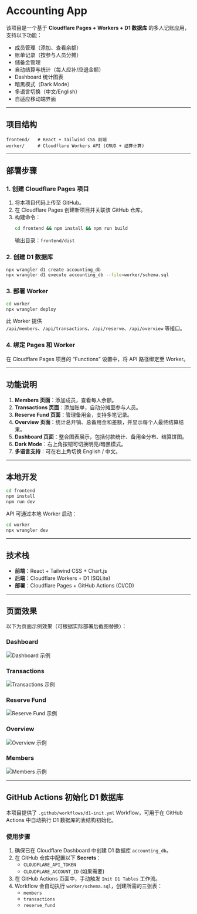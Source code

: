 # Accounting App

该项目是一个基于 **Cloudflare Pages + Workers + D1 数据库** 的多人记账应用，支持以下功能：
- 成员管理（添加、查看余额）
- 账单记录（按参与人员分摊）
- 储备金管理
- 自动结算与统计（每人应补/应退金额）
- Dashboard 统计图表
- 暗黑模式（Dark Mode）
- 多语言切换（中文/English）
- 自适应移动端界面

---

## 项目结构
```
frontend/   # React + Tailwind CSS 前端
worker/     # Cloudflare Workers API (CRUD + 结算计算)
```

---

## 部署步骤

### 1. 创建 Cloudflare Pages 项目
1. 将本项目代码上传至 GitHub。
2. 在 Cloudflare Pages 创建新项目并关联该 GitHub 仓库。
3. 构建命令：
   ```bash
   cd frontend && npm install && npm run build
   ```
   输出目录：`frontend/dist`

### 2. 创建 D1 数据库
```bash
npx wrangler d1 create accounting_db
npx wrangler d1 execute accounting_db --file=worker/schema.sql
```

### 3. 部署 Worker
```bash
cd worker
npx wrangler deploy
```
此 Worker 提供 `/api/members`、`/api/transactions`、`/api/reserve`、`/api/overview` 等接口。

### 4. 绑定 Pages 和 Worker
在 Cloudflare Pages 项目的 “Functions” 设置中，将 API 路径绑定至 Worker。

---

## 功能说明
1. **Members 页面**：添加成员，查看每人余额。
2. **Transactions 页面**：添加账单，自动分摊至参与人员。
3. **Reserve Fund 页面**：管理备用金，支持多笔记录。
4. **Overview 页面**：统计总开销、总备用金和差额，并显示每个人最终结算结果。
5. **Dashboard 页面**：整合图表展示，包括付款统计、备用金分布、结算饼图。
6. **Dark Mode**：右上角按钮可切换明亮/暗黑模式。
7. **多语言支持**：可在右上角切换 English / 中文。

---

## 本地开发
```bash
cd frontend
npm install
npm run dev
```
API 可通过本地 Worker 启动：
```bash
cd worker
npx wrangler dev
```

---

## 技术栈
- **前端**：React + Tailwind CSS + Chart.js
- **后端**：Cloudflare Workers + D1 (SQLite)
- **部署**：Cloudflare Pages + GitHub Actions (CI/CD)

---

## 页面效果

以下为页面示例效果（可根据实际部署后截图替换）：

### Dashboard
![Dashboard 示例](docs/screenshots/dashboard.png)

### Transactions
![Transactions 示例](docs/screenshots/transactions.png)

### Reserve Fund
![Reserve Fund 示例](docs/screenshots/reserve.png)

### Overview
![Overview 示例](docs/screenshots/overview.png)

### Members
![Members 示例](docs/screenshots/members.png)

---

## GitHub Actions 初始化 D1 数据库

本项目提供了 `.github/workflows/d1-init.yml` Workflow，可用于在 GitHub Actions 中自动执行 D1 数据库的表结构初始化。

### 使用步骤
1. 确保已在 Cloudflare Dashboard 中创建 D1 数据库 `accounting_db`。
2. 在 GitHub 仓库中配置以下 **Secrets**：
   - `CLOUDFLARE_API_TOKEN`
   - `CLOUDFLARE_ACCOUNT_ID` (如果需要)
3. 在 GitHub Actions 页面中，手动触发 `Init D1 Tables` 工作流。
4. Workflow 会自动执行 `worker/schema.sql`，创建所需的三张表：
   - `members`
   - `transactions`
   - `reserve_fund`
